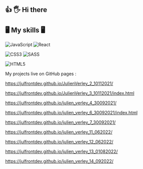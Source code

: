 ## :+1: :raised_hand_with_fingers_splayed: Hi there  	

## :desktop_computer:	 My skills  :desktop_computer:	

![JavaScript](https://img.shields.io/badge/javascript-%23323330.svg?style=for-the-badge&logo=javascript&logoColor=%23F7DF1E) ![React](https://img.shields.io/badge/react-%2320232a.svg?style=for-the-badge&logo=react&logoColor=%2361DAFB)

![CSS3](https://img.shields.io/badge/css3-%231572B6.svg?style=for-the-badge&logo=css3&logoColor=white) ![SASS](https://img.shields.io/badge/SASS-hotpink.svg?style=for-the-badge&logo=SASS&logoColor=white)

![HTML5](https://img.shields.io/badge/html5-%23E34F26.svg?style=for-the-badge&logo=html5&logoColor=white) 

My projects live on GitHub pages : 

https://julfrontdev.github.io/JulienVerley_2_10112021/ 

https://julfrontdev.github.io/JulienVerley_3_10112021/index.html 

https://julfrontdev.github.io/julien_verley_4_30092021/ 

https://julfrontdev.github.io/julien_verley_6_30092021/index.html 

https://julfrontdev.github.io/julien_verley_7_30092021/ 

https://julfrontdev.github.io/julien_verley_11_062022/ 

https://julfrontdev.github.io/julien_verley_12_062022/ 

https://julfrontdev.github.io/julien_verley_13_01082022/

https://julfrontdev.github.io/julien_verley_14_092022/ 


<!--
**julfrontdev/julfrontdev** is a ✨ _special_ ✨ repository because its `README.md` (this file) appears on your GitHub profile.

Here are some ideas to get you started:

👋
- 🔭 I’m currently working on ...
- 🌱 I’m currently learning ...
- 👯 I’m looking to collaborate on ...
- 🤔 I’m looking for help with ...
- 💬 Ask me about ...
- 📫 How to reach me: ...
- 😄 Pronouns: ...
- ⚡ Fun fact: ...
-->
